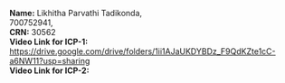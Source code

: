 **Name:** Likhitha Parvathi Tadikonda, <br> 
700752941, <br> 
**CRN:** 30562 <BR>
**Video Link for ICP-1:**
https://drive.google.com/drive/folders/1ii1AJaUKDYBDz_F9QdKZte1cC-a6NW11?usp=sharing   <br>
**Video Link for ICP-2:** 
